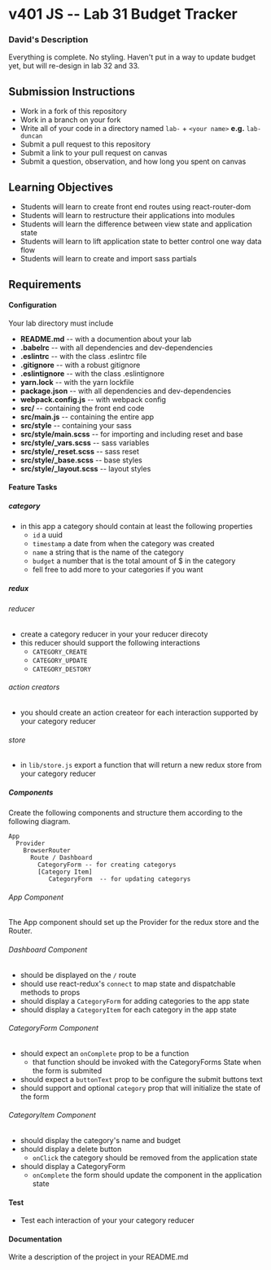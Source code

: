 v401 JS --  Lab 31 Budget Tracker
===
### David's Description
Everything is complete. No styling. Haven't put in a way to update budget yet, but will re-design in lab 32 and 33.

## Submission Instructions
  * Work in a fork of this repository
  * Work in a branch on your fork
  * Write all of your code in a directory named `lab-` + `<your name>` **e.g.** `lab-duncan`
  * Submit a pull request to this repository
  * Submit a link to your pull request on canvas
  * Submit a question, observation, and how long you spent on canvas  
  
## Learning Objectives  
* Students will learn to create front end routes using react-router-dom 
* Students will learn to restructure their applications into modules
* Students will learn the difference between view state and application state
* Students will learn to lift application state to better control one way data flow
* Students will learn to create and import sass partials

## Requirements  
#### Configuration  
Your lab directory must include  
* **README.md** -- with a documention about your lab
* **.babelrc** -- with all dependencies and dev-dependencies 
* **.eslintrc** -- with the class .eslintrc file
* **.gitignore** -- with a robust gitignore
* **.eslintignore** -- with the class .eslintignore
* **yarn.lock** -- with the yarn lockfile
* **package.json** -- with all dependencies and dev-dependencies 
* **webpack.config.js** -- with webpack config
* **src/** -- containing the front end code
* **src/main.js** -- containing the entire app
* **src/style** -- containing your sass
* **src/style/main.scss** -- for importing and including reset and base
* **src/style/_vars.scss** -- sass variables
* **src/style/_reset.scss** -- sass reset 
* **src/style/_base.scss** -- base styles 
* **src/style/_layout.scss** -- layout styles 
 
#### Feature Tasks 
##### category 
* in this app a category should contain at least the following properties
  * `id` a uuid
  * `timestamp` a date from when the category was created
  * `name` a string that is the name of the category
  * `budget` a number that is the total amount of $ in the category 
  * fell free to add more to your categories if you want

##### redux
###### reducer
* create a category reducer in your your reducer direcoty
* this reducer should support the following interactions 
  * `CATEGORY_CREATE`
  * `CATEGORY_UPDATE`
  * `CATEGORY_DESTORY`

###### action creators
* you should create an action createor for each interaction supported by your category reducer

###### store
* in `lib/store.js` export a function  that will return a new redux store from your category reducer

##### Components
Create the following components and structure them according to the following diagram.  
``` 
App
  Provider 
    BrowserRouter
      Route / Dashboard
        CategoryForm -- for creating categorys
        [Category Item]
           CategoryForm  -- for updating categorys
```

###### App Component 
The App component should set up the Provider for the redux store and the Router. 

###### Dashboard Component 
* should be displayed on the `/` route
* should use react-redux's `connect` to map state and dispatchable methods to props
* should display a `CategoryForm` for adding categories to the app state
* should display a `CategoryItem` for each category in the app state

###### CategoryForm Component
* should expect an `onComplete` prop to be a function
  * that function should be invoked with the CategoryForms State when the form is submited
* should expect a `buttonText` prop to be configure the submit buttons text
* should support and optional `category` prop that will initialize the state of the form

###### CategoryItem Component
* should display the category's name and budget
* should display a delete button
  * `onClick` the category should be removed from the application state
* should display a CategoryForm  
  * `onComplete` the form should update the component in the application state

#### Test
* Test each interaction of your your category reducer

####  Documentation  
Write a description of the project in your README.md
